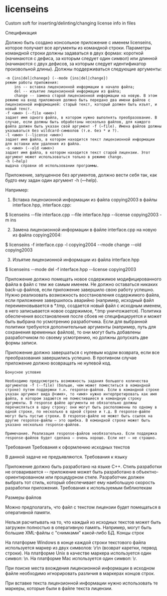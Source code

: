 # licenseins
 Custom soft for inserting/delinting/changing license info in files
 
 Спецификация

Должно быть создано консольное приложение с именем licenseins, которое получает все аргументы из командной строки. Параметры командной строки должны задаваться в двух формах: короткой (начинаются с дефиса, за которым следует один символ) или длинной (начинаются с двух дефисов, за которым следует идентификатор произвольной длины). Должны поддерживаться следующие аргументы:

    -m {ins|del|chanege} (--mode {ins|del|change})
    режим работы приложения:
        ins -- вставка лицензионной информации в начало файла;
        del -- изъятие лицензионной информации из файла;
        change -- замена старой лицензионной информации на новую. В этом режиме на вход приложения должно быть передано два имени файлов с лицензионной информацией: старый текст, который должен быть изъят, и новый текст.
    -f <имя> (--file <имя>)
    задает имя одного файла, в котором нужно выполнять преобразование. В случае, если должны быть обработаны несколько файлов, для каждого файла должен быть указан свой аргумент -f (—file). Имена файлов должны указываться без wildcard-символов (т.е. без * и ?).
    -l <имя> (--license <имя>)
    задает имя файла, в котором находится текст лицензионной информации для вставки или удаления из файла.
    -o <имя> (--old <имя>)
    задает имя файла, в котором находится текст старой лицензии. Этот аргумент может использоваться только в режиме change.
    -h (—help)
    выдача справки об использовании программы.

Приложение, запущенное без аргументов, должно вести себя так, как будто ему задан один аргумент -h (—help).

Например:

1. Вставка лицензионной информации из файла copying2003 в файлы interface.hpp, interface.cpp:

$ licenseins --file interface.cpp --file interface.hpp --license copying2003 -m ins

2. Замена лицензионной информации в файле interface.cpp на новую из файла copying2004:

$ licenseins -f interface.cpp -l copying2004 --mode change --old copying2003

3. Изъятие лицензионной информации из файла interface.hpp

$ licenseins --mode del -f interface.hpp --license copying2003

Приложение должно помещать новое содержимое модифицированного файла в файл с тем же самым именем. Не должно оставаться никаких back-up файлов, если приложение завершило свою работу успешно. Нужно реализовать возможность восстановления содержимого файла, если приложение завершилось аварийно (например, исходный файл переименовывается в *.tmp, создается новый файл с исходным именем, в него записывается новое содержимое, *.tmp уничтожается). Политика обеспечения восстановления после сбоев не специфицируется и может быть выбрана по усмотрению разработчика. Если для выбранной политики требуются дополнительные аргументы (например, путь для сохранения временных файлов), то они могут быть добавлены разработчиком по своему усмотрению, но должны допускать две формы записи.

Приложение должно завершаться с нулевым кодом возврата, если все преобразования завершились успешно. В противном случае приложение должно возвращать не нулевой код.

    Бонусное условие

    Необходимо предусмотреть возможность задания большого количества аргументов -f (--file) (больше, чем может поместиться в командной строке) путем поддержки т.н. response-файлов. Если в командной строке указан аргумент вида @<имя>, то <имя> нужно интерпретировать как имя файла, в котором задаются не поместившиеся в командную строку аргументы. В response файле аргументы не обязательно должны перечисляться в одну строку: они могут быть расположенны по одному в одной строке, по несколько в одной строке и т.д. В response-файле могут быть пустые строки. В response-файле не может быть ссылок на другие response-файлы – это ошибка. В командной строке может быть указано несколько response-файлов.

    Примечание. Реализация response-файлов необязательна. Если поддержка response-файлов будет сделана – очень хорошо. Если нет – не страшно.

Требования
Требования к оформлению исходных текстов

В данной задаче не предъявляются.
Требования к языку

Приложение должно быть разработано на языке C++. Стиль разработки не оговаривается -- приложение может быть разработано в объектно-ориентированном или процедурном стиле. Разработчик должен выбрать тот стиль, который обеспечивает ему наибольшую скорость разработки приложения.
Требования к используемым библиотекам

Размеры файлов

Можно предполагать, что файл с текстом лицензии будет помещаться в оперативной памяти.

Нельзя расчитывать на то, что каждый из исходных текстов может быть загружен полностью в оперативную память. Например, могут быть большие XML-файлы с "снимками" какой-либо БД.
Концы строк

На платформе Windows в конце каждой строки текстового файла используется маркер из двух символов: \r\n (возврат каретки, первод строки). На платформе Unix в качестве маркера используется один символ: \n. На платформе Mac используется один символ: \r.

При поиске места вхождения лицензионной информации в исходном файле необходимо игнорировать различия в маркерах концов строк.

При вставке текста лицензионной информации нужно использовать те маркеры, которые были в файле текста лицензии.
